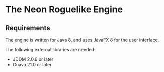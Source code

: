 # The Neon Roguelike Engine

## Requirements
The engine is written for Java 8, and uses JavaFX 8 for the user interface. 

The following external libraries are needed:
* JDOM 2.0.6 or later
* Guava 21.0 or later